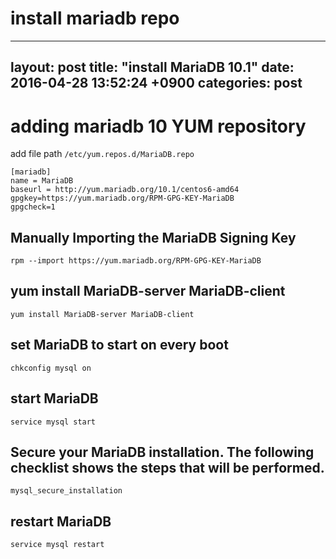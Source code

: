 # install mariadb repo
---
layout: post
title:  "install MariaDB 10.1"
date:   2016-04-28 13:52:24 +0900
categories: post
---
# adding mariadb 10 YUM repository

add file path `/etc/yum.repos.d/MariaDB.repo`

```
[mariadb]
name = MariaDB
baseurl = http://yum.mariadb.org/10.1/centos6-amd64
gpgkey=https://yum.mariadb.org/RPM-GPG-KEY-MariaDB
gpgcheck=1
```

## Manually Importing the MariaDB Signing Key
```
rpm --import https://yum.mariadb.org/RPM-GPG-KEY-MariaDB
```

## yum install MariaDB-server MariaDB-client
```
yum install MariaDB-server MariaDB-client
```

## set MariaDB to start on every boot
```
chkconfig mysql on
```

## start MariaDB
```
service mysql start
```

## Secure your MariaDB installation. The following checklist shows the steps that will be performed.
```
mysql_secure_installation
```

## restart MariaDB
```
service mysql restart
```

